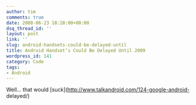 ```yaml
---
author: tim
comments: true
date: 2008-06-23 18:28:00+00:00
dsq_thread_id: ''
layout: post
link: ''
slug: android-handsets-could-be-delayed-until
title: Android Handset’s Could Be Delayed Until 2009
wordpress_id: 141
category: Code
tags:
- Android
---
```


Well... that would [suck](http://www.talkandroid.com/124-google-android-
delayed/)